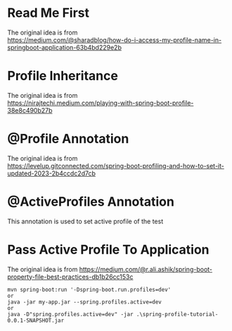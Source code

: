 # Read Me First

The original idea is from  
https://medium.com/@sharadblog/how-do-i-access-my-profile-name-in-springboot-application-63b4bd229e2b

# Profile Inheritance

The original idea is from  
https://nirajtechi.medium.com/playing-with-spring-boot-profile-38e8c490b27b

# @Profile Annotation

The original idea is from  
https://levelup.gitconnected.com/spring-boot-profiling-and-how-to-set-it-updated-2023-2b4ccdc2d7cb

# @ActiveProfiles Annotation

This annotation is used to set active profile of the test

# Pass Active Profile To Application

The original idea is from
https://medium.com/@r.ali.ashik/spring-boot-property-file-best-practices-db1b26cc153c

```
mvn spring-boot:run '-Dspring-boot.run.profiles=dev'
or
java -jar my-app.jar --spring.profiles.active=dev
or
java -D"spring.profiles.active=dev" -jar .\spring-profile-tutorial-0.0.1-SNAPSHOT.jar 
```